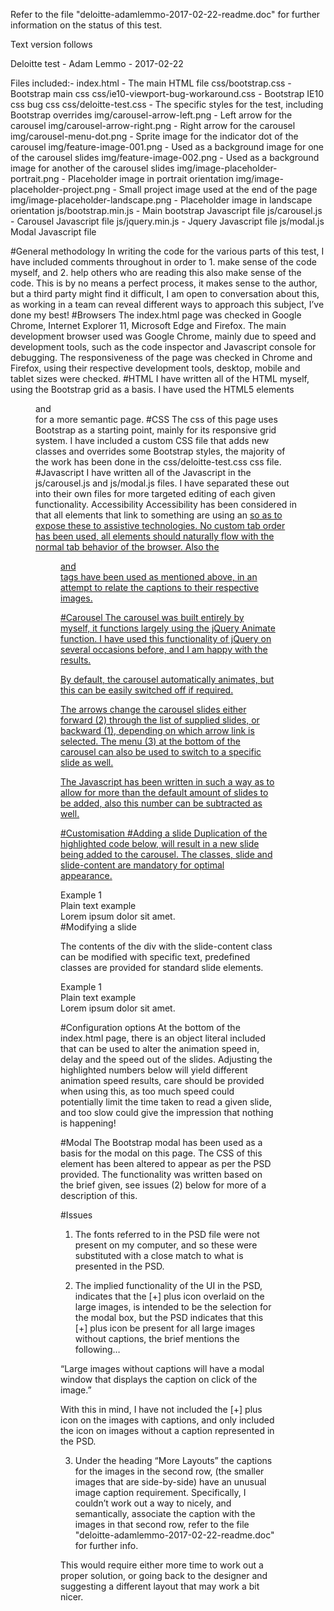 Refer to the file "deloitte-adamlemmo-2017-02-22-readme.doc" for further information on the status of this test.

Text version follows

Deloitte test  - Adam Lemmo  - 2017-02-22

Files included:- 
index.html 	- The main HTML file
css/bootstrap.css -	Bootstrap main css
css/ie10-viewport-bug-workaround.css -	Bootstrap IE10 css bug css
css/deloitte-test.css -	The specific styles for the test, including Bootstrap overrides
img/carousel-arrow-left.png -	Left arrow for the carousel
img/carousel-arrow-right.png  -	Right arrow for the carousel
img/carousel-menu-dot.png -	Sprite image for the indicator dot of the carousel
img/feature-image-001.png -	Used as a background image for one of the carousel slides
img/feature-image-002.png -	Used as a background image for another of the carousel slides
img/image-placeholder-portrait.png -	Placeholder image in portrait orientation
img/image-placeholder-project.png -	Small project image used at the end of the page
img/image-placeholder-landscape.png -	Placeholder image in landscape orientation
js/bootstrap.min.js	- Main bootstrap Javascript file
js/carousel.js	- Carousel Javascript file
js/jquery.min.js	- Jquery Javascript file
js/modal.js	Modal Javascript file

 
#General methodology
In writing the code for the various parts of this test, I have included comments throughout in order to 1. make sense of the code myself, and 2. help others who are reading this also make sense of the code. This is by no means a perfect process, it makes sense to the author, but a third party might find it difficult, I am open to conversation about this, as working in a team can reveal different ways to approach this subject, I’ve done my best!
#Browsers
The index.html page was checked in Google Chrome, Internet Explorer 11, Microsoft Edge and Firefox.
The main development browser used was Google Chrome, mainly due to speed and development tools, such as the code inspector and Javascript console for debugging.
The responsiveness of the page was checked in Chrome and Firefox, using their respective development tools, desktop, mobile and tablet sizes were checked.
#HTML
I have written all of the HTML myself, using the Bootstrap grid as a basis. I have used the HTML5 elements <figure> and <figcaption> for a more semantic page.
#CSS
The css of this page uses Bootstrap as a starting point, mainly for its responsive grid system. I have included a custom CSS file that adds new classes and overrides some Bootstrap styles, the majority of the work has been done in the css/deloitte-test.css css file.
#Javascript
I have written all of the Javascript in the js/carousel.js and js/modal.js files. I have separated these out into their own files for more targeted editing of each given functionality.
Accessibility
Accessibility has been considered in that all elements that link to something are using an <a href=”#”> so as to expose these to assistive technologies. No custom tab order has been used, all elements should naturally flow with the normal tab behavior of the browser. Also the <figure> and <figcaption> tags have been used as mentioned above, in an attempt to relate the captions to their respective images.
 

#Carousel
The carousel was built entirely by myself, it functions largely using the jQuery Animate function. I have used this functionality of jQuery on several occasions before, and I am happy with the results.

By default, the carousel automatically animates, but this can be easily switched off if required.

The arrows change the carousel slides either forward (2) through the list of supplied slides, or backward (1), depending on which arrow link is selected. The menu (3) at the bottom of the carousel can also be used to switch to a specific slide as well. 

The Javascript has been written in such a way as to allow for more than the default amount of slides to be added, also this number can be subtracted as well.

#Customisation
#Adding a slide
Duplication of the highlighted code below, will result in a new slide being added to the carousel. The classes, slide and slide-content are mandatory for optimal appearance.

<!-- carousel -->
<div class="container carousel">
 <div id="carousel">
  <a href="#" class="carousel-arrow carousel-arrow-left"></a>
  <div id="carousel-slides">
  <div class="slide"> 
    <div class="slide-content">
     <div class="slider-header1-text text-center">Example 1</div>
    </div>
  </div>
  <div class="slide"> 
   <div class="slide-content">
    <div class="slider-header1-text">Plain text example</div>
    <div class="slide-text">Lorem ipsum dolor sit amet.</div>
   </div>
  </div>
  </div>
  <a href="#" class="carousel-arrow carousel-arrow-right"></a>
 </div>
</div>
#Modifying a slide

The contents of the div with the slide-content class can be modified with specific text, predefined classes are provided for standard slide elements.
<!-- carousel -->
<div class="container carousel">
 <div id="carousel">
  <a href="#" class="carousel-arrow carousel-arrow-left"></a>
  <div id="carousel-slides">
  <div class="slide"> 
    <div class="slide-content">
     <div class="slider-header1-text text-center">Example 1</div>
    </div>
  </div>
  <div class="slide"> 
   <div class="slide-content">
    <div class="slider-header1-text">Plain text example</div>
    <div class="slide-text">Lorem ipsum dolor sit amet.</div>
   </div>
  </div>
  </div>
  <a href="#" class="carousel-arrow carousel-arrow-right"></a>
 </div>
</div>

#Configuration options
At the bottom of the index.html page, there is an object literal included that can be used to alter the animation speed in, delay and the speed out of the slides. Adjusting the highlighted numbers below will yield different animation speed results, care should be provided when using this, as too much speed could potentially limit the time taken to read a given slide, and too slow could give the impression that nothing is happening!
<script language="javascript" type="text/javascript">
 var sliderCustomiser = {
  speedIn:.5,
  delay:5,
  speedOut:.25
 };
</script>

#Modal
The Bootstrap modal has been used as a basis for the modal on this page. The CSS of this element has been altered to appear as per the PSD provided. The functionality was written based on the brief given, see issues (2) below for more of a description of this.
 
#Issues
1.	The fonts referred to in the PSD file were not present on my computer, and so these were substituted with a close match to what is presented in the PSD.

2.	The implied functionality of the UI in the PSD, indicates that the [+] plus icon overlaid on the large images, is intended to be the selection for the modal box, but the PSD indicates that this [+] plus icon be present for all large images without captions, the brief mentions the following…

“Large images without captions will have a modal window that displays the caption on click of the image.” 

With this in mind, I have not included the [+] plus icon on the images with captions, and only included the icon on images without a caption represented in the PSD.

3.	Under the heading “More Layouts” the captions for the images in the second row, (the smaller images that are side-by-side) have an unusual image caption requirement. Specifically, I couldn’t work out a way to nicely, and semantically, associate the caption with the images in that second row, refer to the file "deloitte-adamlemmo-2017-02-22-readme.doc" for further info.

This would require either more time to work out a proper solution, or going back to the designer and suggesting a different layout that may work a bit nicer.



